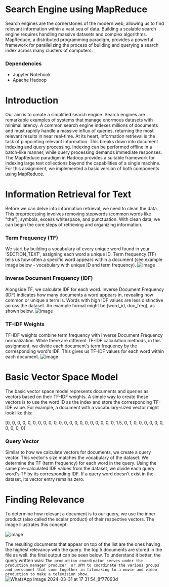 # Search Engine using MapReduce
Search engines are the cornerstones of the modern web, allowing us to find relevant information within a vast sea of data. Building a scalable search engine requires handling massive datasets and complex algorithms. MapReduce, a distributed programming paradigm, provides a powerful framework for parallelizing the process of building and querying a search index across many clusters of computers.

### **Dependencies**
* Jupyter Notebook
* Apache Hadoop


# Introduction
Our aim is to create a simplified search engine. Search engines are remarkable examples of systems that manage enormous datasets with minimal latency.  A common search engine indexes millions of documents and must rapidly handle a massive influx of queries, returning the most relevant results in near real-time.  At its heart, information retrieval is the task of pinpointing relevant information. This breaks down into document indexing and query processing.  Indexing can be performed offline in a batch-like manner, while query processing demands immediate responses. The MapReduce paradigm in Hadoop provides a suitable framework for indexing large text collections beyond the capabilities of a single machine. For this assignment, we implemented a basic version of both components using MapReduce.

# Information Retrieval for Text
Before we can delve into information retrieval, we need to clean the data. This preprocessing involves removing stopwords (common words like "the"), symbols, excess whitespace, and punctuation. With clean data, we can begin the core steps of retrieving and organizing information.

### Term Frequency (TF)
We start by building a vocabulary of every unique word found in your 'SECTION_TEXT', assigning each word a unique ID.  Term frequency (TF) tells us how often a specific word appears within a document (see example image below - vocabulary with unique ID and term frequency).
![image](https://github.com/zunaira-ahmd/Search-Engine-using-MapReduce/assets/133143848/3da5cd06-0ab9-4d9a-95c4-1a7a949ec996)


### Inverse Document Frequency (IDF)
Alongside TF, we calculate IDF for each word. Inverse Document Frequency (IDF)  indicates how many documents a word appears in, revealing how common or unique a  term is. Words with high IDF values are less distinctive across the dataset.  An example format might be (word_id, doc_freq), as shown below.
![image](https://github.com/zunaira-ahmd/Search-Engine-using-MapReduce/assets/133143848/cac6da0d-3cfa-4456-9f8a-bba3be0f6c6c)


### TF-IDF Weights
TF-IDF weights combine term frequency with Inverse Document Frequency normalization. While there are different TF-IDF calculation methods, in this assignment,  we divide each document's term frequency by the corresponding word's IDF. This gives us TF-IDF values for each word within each document.
![image](https://github.com/zunaira-ahmd/Search-Engine-using-MapReduce/assets/133143848/133cd73a-f30c-4de6-8fa2-553954086164)

# Basic Vector Space Model
The basic vector space model represents documents and queries as vectors based on their TF-IDF weights.  A simple way to create these vectors is to use the word ID as the index and store the corresponding TF-IDF value.  For example, a document with a vocabulary-sized vector might look like this:

[0, 0, 0, 0, 0, 0, 0, 0, 0, 0, 0, 0, 0, 0, 0, 0, 0, 0, 0, 0, 0, 1.5, 0, 1, 0, 0, 0, 0, 0, 0, 0, 0, 0, 0]

### Query Vector
Similar to how we calculate vectors for documents, we create a query vector. This vector's size matches the vocabulary of the dataset. We determine the TF (term frequency) for each word in the query. Using the same pre-calculated IDF values from the dataset, we divide each query word's TF by its corresponding IDF.  If a query word doesn't exist in the dataset, its vector entry remains zero.

# Finding Relevance
To determine how relevant a document is to our query, we use the inner product (also called the scalar product) of their respective vectors.  The image illustrates this concept:

![image](https://github.com/zunaira-ahmd/Search-Engine-using-MapReduce/assets/133143848/e1fb3500-6343-4418-8aa0-b9f81cfa0f8b)

The resulting documents that appear on top of the list are the ones having the highest relevancy with the query. the top 5 documents are stored in the file as well. the final output can be seen below. 
To understand it better, the query written was: ``The production coordinator serves under the production manager producer  or UPM to coordinate the various groups and personnel that come together in filmmaking to a movie and video production to make a television show.``
![WhatsApp Image 2024-03-31 at 17 31 54_8f77093d](https://github.com/zunaira-ahmd/Search-Engine-using-MapReduce/assets/133143848/261ebb6d-580c-486c-bcb0-289290eb7fde)

